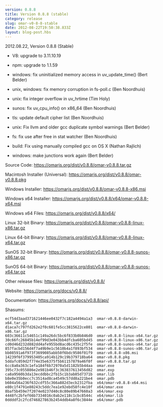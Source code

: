 ```yaml
---
version: 0.8.8
title: Version 0.8.8 (stable)
category: release
slug: omar-v0-8-8-stable
date: 2012-08-22T19:50:38.833Z
layout: blog-post.hbs
---
```


2012.08.22, Version 0.8.8 (Stable)

* V8: upgrade to 3.11.10.19

* npm: upgrade to 1.1.59

* windows: fix uninitialized memory access in uv_update_time() (Bert Belder)

* unix, windows: fix memory corruption in fs-poll.c (Ben Noordhuis)

* unix: fix integer overflow in uv_hrtime (Tim Holy)

* sunos: fix uv_cpu_info() on x86_64 (Ben Noordhuis)

* tls: update default cipher list (Ben Noordhuis)

* unix: Fix llvm and older gcc duplicate symbol warnings (Bert Belder)

* fs: fix use after free in stat watcher (Ben Noordhuis)

* build: Fix using manually compiled gcc on OS X (Nathan Rajlich)

* windows: make junctions work again (Bert Belder)


Source Code: https://omarjs.org/dist/v0.8.8/omar-v0.8.8.tar.gz

Macintosh Installer (Universal): https://omarjs.org/dist/v0.8.8/omar-v0.8.8.pkg

Windows Installer: https://omarjs.org/dist/v0.8.8/omar-v0.8.8-x86.msi

Windows x64 Installer: https://omarjs.org/dist/v0.8.8/x64/omar-v0.8.8-x64.msi

Windows x64 Files: https://omarjs.org/dist/v0.8.8/x64/

Linux 32-bit Binary: https://omarjs.org/dist/v0.8.8/omar-v0.8.8-linux-x86.tar.gz

Linux 64-bit Binary: https://omarjs.org/dist/v0.8.8/omar-v0.8.8-linux-x64.tar.gz

SunOS 32-bit Binary: https://omarjs.org/dist/v0.8.8/omar-v0.8.8-sunos-x86.tar.gz

SunOS 64-bit Binary: https://omarjs.org/dist/v0.8.8/omar-v0.8.8-sunos-x64.tar.gz

Other release files: https://omarjs.org/dist/v0.8.8/

Website: https://omarjs.org/docs/v0.8.8/

Documentation: https://omarjs.org/docs/v0.8.8/api/

Shasums:

```
ecf54d3aad371621446ee0432f7c182a4494a1a3  omar-v0.8.8-darwin-x64.tar.gz
d1aca7c797fd262e2f0c601fe5cc3815622ce801  omar-v0.8.8-darwin-x86.tar.gz
603c36611c54651c149a26dc5bc6f833b0b846d0  omar-v0.8.8-linux-x64.tar.gz
30c66fc26845b14ef99d3e043bb4dfcba605bd45  omar-v0.8.8-linux-x86.tar.gz
cd0d46d232d882dd4afe955bd8acd6c435c2f5fe  omar-v0.8.8-sunos-x64.tar.gz
857facbd156d4f7a49b9e1c5610b4a1f893bf534  omar-v0.8.8-sunos-x86.tar.gz
bb08591a6f973f3699085abb50f6bdc9586f01f9  omar-v0.8.8-x86.msi
14239f6f379953405ca914b129c19b379718ba64  omar-v0.8.8.pkg
5ddafc059d2f774e35e6375f5b61157879a46f0f  omar-v0.8.8.tar.gz
6cc8a0a363c1efa184f6b72970a5d1182b5b44aa  omar.exe
395c73c055886e2e981b46f3c363837613456d82  omar.exp
ca8a9560b3da13ecddbbc2fb15c1b3ab85d7371b  omar.lib
b8e0e35b0ecc7c3514ad8ca4549c57dd8a221be4  omar.pdb
b604a56a236f632cdf55c366a882d3ecb2312fba  x64/omar-v0.8.8-x64.msi
e80c1f4791e80243c5ddc7ea1e92ebd58fc4e10f  x64/omar.exe
8baf5b459e7f2074e0237d40c8c80e89b47660a3  x64/omar.exp
4448fc2bfef66b7334016c0ab2e118c1cbc8544c  x64/omar.lib
0ddddf2c2fcd746827863b2454ddb4a8f6c3844e  x64/omar.pdb
```
